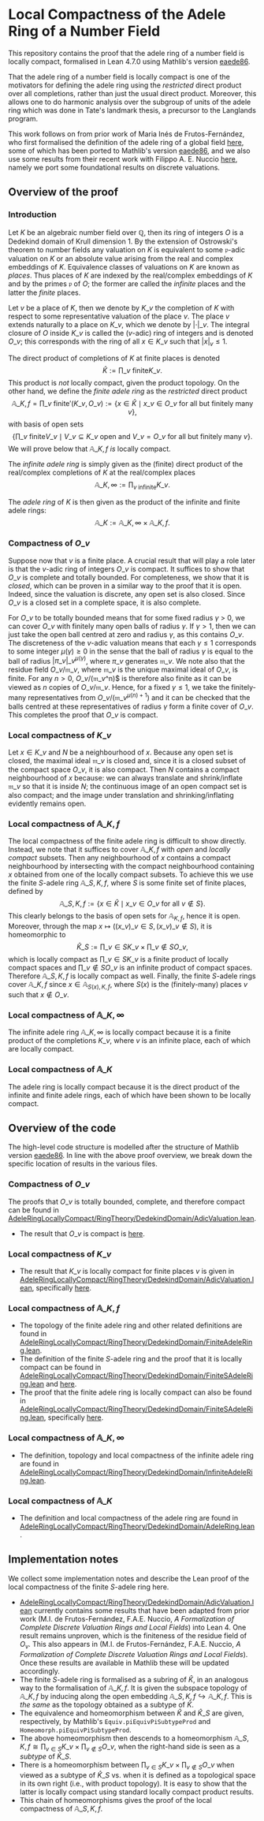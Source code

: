 # Local Compactness of the Adele Ring of a Number Field

This repository contains the proof that the adele ring of a number field is locally compact, formalised in Lean 4.7.0 using Mathlib's version [eaede86](https://github.com/leanprover-community/mathlib4/tree/eaede86aa7777630a3826cd8f3fbf0cbaafa53e6).

That the adele ring of a number field is locally compact is one of the motivators for defining the adele ring using the _restricted_ direct product over all completions, rather than just the usual direct product. Moreover, this allows one to do harmonic analysis over the subgroup of units of the adele ring which was done in Tate's landmark thesis, a precursor to the Langlands program. 

This work follows on from prior work of Maria Inés de Frutos-Fernández, who first formalised the definition of the adele ring of a global field [here](https://github.com/mariainesdff/ideles/tree/journal-submission), some of which has been ported to Mathlib's version [eaede86](https://github.com/leanprover-community/mathlib4/tree/eaede86aa7777630a3826cd8f3fbf0cbaafa53e6), and we also use some results from their recent work with Filippo A. E. Nuccio [here](https://github.com/mariainesdff/local_fields_journal/tree/0b408ff3af36e18f991f9d4cb87be3603cfc3fc3), namely we port some foundational results on discrete valuations.

## Overview of the proof

### Introduction

Let $K$ be an algebraic number field over $\mathbb{Q}$, then its ring of integers $O$ is a Dedekind domain of Krull dimension $1$. By the extension of Ostrowski's theorem to number fields any valuation on $K$ is equivalent to some $\mathfrak{p}$-adic valuation on $K$ or an absolute value arising from the real and complex embeddings of $K$. Equivalence classes of valuations on $K$ are known as _places_. Thus places of $K$ are indexed by the real/complex embeddings of $K$ and by the primes $\mathfrak{p}$ of $O$; the former are called the _infinite_ places and the latter the _finite_ places. 

Let $v$ be a place of $K$, then we denote by $K\_v$ the completion of $K$ with respect to some representative valuation of the place $v$. The place $v$ extends naturally to a place on $K\_v$, which we denote by $|\cdot|\_v$. The integral closure of $O$ inside $K\_v$ is called the ($v$-adic) ring of integers and is denoted $O\_v$; this corresponds with the ring of all $x \in K\_v$ such that $|x|_v \le 1$. 

The direct product of completions of $K$ at finite places is denoted $$\widehat{K} := \prod\_{v\ \text{finite}} K\_v.$$ This product is _not_ locally compact, given the product topology. On the other hand, we define the _finite adele ring_ as the _restricted_ direct product $$\mathbb{A}\_{K, f} = \prod\_{v\ \text{finite}}{'}(K\_v, O\_v) := \{x \in \widehat{K} \mid x\_v \in O\_v\ \text{for all but finitely many $v$}\},$$ with basis of open sets $$\left\{ \prod\_{v\ \text{finite}} V\_v \mid V\_v \subseteq K\_v\ \text{open and $V\_v = O\_v$ for all but finitely many $v$}\right\}.$$
We will prove below that $\mathbb{A}\_{K, f}$ _is_ locally compact.

The _infinite adele ring_ is simply given as the (finite) direct product of the real/complex completions of $K$ at the real/complex places $$ \mathbb{A}\_{K, \infty} := \prod_{v\ \text{infinite}} K\_v.$$

The _adele ring_ of $K$ is then given as the product of the infinite and finite adele rings: $$\mathbb{A}\_K := \mathbb{A}\_{K, \infty} \times \mathbb{A}\_{K, f}.$$

### Compactness of $O\_v$

Suppose now that $v$ is a finite place. A crucial result that will play a role later is that the $v$-adic ring of integers $O\_v$ is compact. It suffices to show that $O\_v$ is complete and totally bounded. For completeness, we show that it is _closed_, which can be proven in a similar way to the proof that it is open. Indeed, since the valuation is discrete, any open set is also closed. Since $O\_v$ is a closed set in a complete space, it is also complete. 

For $O\_v$ to be totally bounded means that for some fixed radius $\gamma$ > 0, we can cover $O\_v$ with finitely many open balls of radius $\gamma$. If $\gamma > 1$, then we can just take the open ball centred at zero and radius $\gamma$, as this contains $O\_v$. The discreteness of the $v$-adic valuation means that each $\gamma \le 1$ corresponds to some integer $\mu(\gamma)\ge 0$ in the sense that the ball of radius $\gamma$ is equal to the ball of radius $|\pi\_v|\_v^{\mu(\gamma)}$, where $\pi\_v$ generates $\mathfrak{m}\_v$. We note also that the residue field $O\_v/\mathfrak{m}\_v$, where $\mathfrak{m}\_v$ is the unique maximal ideal of $O\_v$, is finite. For any $n > 0$, $O\_v/(\mathfrak{m}\_v$^n)$ is therefore also finite as it can be viewed as $n$ copies of $O\_v/\mathfrak{m}\_v$. Hence, for a fixed $\gamma \le 1$, we take the finitely-many representatives from $O\_v/(\mathfrak{m}\_v^{\mu(n) + 1})$ and it can be checked that the balls centred at these representatives of radius $\gamma$ form a finite cover of $O\_v$. This completes the proof that $O\_v$ is compact.

### Local compactness of $K\_v$

Let $x \in K\_v$ and $N$ be a neighbourhood of $x$. Because any open set is closed, the maximal ideal $\mathfrak{m}\_v$ is closed and, since it is a closed subset of the compact space $O\_v$, it is also compact. Then $N$ contains a compact neighbourhood of $x$ because: we can always translate and shrink/inflate $\mathfrak{m}\_v$ so that it is inside $N$; the continuous image of an open compact set is also compact; and the image under translation and shrinking/inflating evidently remains open.

### Local compactness of $\mathbb{A}\_{K, f}$

The local compactness of the finite adele ring is difficult to show directly. Instead, we note that it suffices to cover $\mathbb{A}\_{K, f}$ with _open_ and _locally compact_ subsets. Then any neighbourhood of $x$ contains a compact neighbourhood by intersecting with the compact neighbourhood containing $x$ obtained from one of the locally compact subsets. To achieve this we use the finite $S$-adele ring $\mathbb{A}\_{S, K, f}$, where $S$ is some finite set of finite places, defined by $$\mathbb{A}\_{S, K, f} := \{x \in \widehat{K} \mid x\_v \in O\_v\ \text{for all $v \notin S$}\}.$$
This clearly belongs to the basis of open sets for $\mathbb{A}_{K, f}$, hence it is open. Moreover, through the map $x\mapsto ((x\_v)\_{v\in S}, (x\_v)\_{v\notin S})$, it is homeomorphic to $$\widehat{K}\_S := \prod\_{v \in S} K\_v \times \prod\_{v\notin S} O\_v,$$
which is locally compact as $\prod\_{v\in S} K\_v$ is a finite product of locally compact spaces and $\prod\_{v\notin S} O\_v$ is an infinite product of compact spaces.
Therefore $\mathbb{A}\_{S, K, f}$ is locally compact as well. Finally, the finite $S$-adele rings cover $\mathbb{A}\_{K, f}$ since $x \in \mathbb{A}_{S(x), K, f}$, where $S(x)$ is the (finitely-many) places $v$ such that $x \notin O\_v$. 

### Local compactness of $\mathbb{A}\_{K, \infty}$

The infinite adele ring $\mathbb{A}\_{K, \infty}$ is locally compact because it is a finite product of the completions $K\_v$, where $v$ is an infinite place, each of which are locally compact.

### Local compactness of $\mathbb{A}\_{K}$

The adele ring is locally compact because it is the direct product of the infinite and finite adele rings, each of which have been shown to be locally compact.

## Overview of the code

The high-level code structure is modelled after the structure of Mathlib version [eaede86](https://github.com/leanprover-community/mathlib4/tree/eaede86aa7777630a3826cd8f3fbf0cbaafa53e6). In line with the above proof overview, we break down the specific location of results in the various files.

### Compactness of $O\_v$

The proofs that $O\_v$ is totally bounded, complete, and therefore compact can be found in [AdeleRingLocallyCompact/RingTheory/DedekindDomain/AdicValuation.lean](AdeleRingLocallyCompact/RingTheory/DedekindDomain/AdicValuation.lean).

- The result that $O\_v$ is compact is [here](https://github.com/smmercuri/adele-ring_locally-compact/blob/0e55b3c2fcf96b0fac2e7718ad2f1d66de9e22e0/AdeleRingLocallyCompact/RingTheory/DedekindDomain/AdicValuation.lean#L472).

### Local compactness of $K\_v$

- The result that $K\_v$ is locally compact for finite places $v$ is given in [AdeleRingLocallyCompact/RingTheory/DedekindDomain/AdicValuation.lean](AdeleRingLocallyCompact/RingTheory/DedekindDomain/AdicValuation.lean), specifically [here](https://github.com/smmercuri/adele-ring_locally-compact/blob/0e55b3c2fcf96b0fac2e7718ad2f1d66de9e22e0/AdeleRingLocallyCompact/RingTheory/DedekindDomain/AdicValuation.lean#L519).

### Local compactness of $\mathbb{A}\_{K, f}$

- The topology of the finite adele ring and other related definitions are found in [AdeleRingLocallyCompact/RingTheory/DedekindDomain/FiniteAdeleRing.lean](AdeleRingLocallyCompact/RingTheory/DedekindDomain/FiniteAdeleRing.lean).
- The definition of the finite $S$-adele ring and the proof that it is locally compact can be found in 
[AdeleRingLocallyCompact/RingTheory/DedekindDomain/FiniteSAdeleRing.lean](https://github.com/smmercuri/adele-ring_locally-compact/blob/0e55b3c2fcf96b0fac2e7718ad2f1d66de9e22e0/AdeleRingLocallyCompact/RingTheory/DedekindDomain/FiniteSAdeleRing.lean#L210) and [here](https://github.com/smmercuri/adele-ring_locally-compact/blob/0e55b3c2fcf96b0fac2e7718ad2f1d66de9e22e0/AdeleRingLocallyCompact/RingTheory/DedekindDomain/FiniteSAdeleRing.lean#L421).
- The proof that the finite adele ring is locally compact can also be found in [AdeleRingLocallyCompact/RingTheory/DedekindDomain/FiniteSAdeleRing.lean](AdeleRingLocallyCompact/RingTheory/DedekindDomain/FiniteSAdeleRing.lean), specifically [here](https://github.com/smmercuri/adele-ring_locally-compact/blob/0e55b3c2fcf96b0fac2e7718ad2f1d66de9e22e0/AdeleRingLocallyCompact/RingTheory/DedekindDomain/FiniteSAdeleRing.lean#L434).

### Local compactness of $\mathbb{A}\_{K, \infty}$

- The definition, topology and local compactness of the infinite adele ring are found in [AdeleRingLocallyCompact/RingTheory/DedekindDomain/InfiniteAdeleRing.lean](AdeleRingLocallyCompact/RingTheory/DedekindDomain/InfiniteAdeleRing.lean).

### Local compactness of $\mathbb{A}\_{K}$

- The definition and local compactness of the adele ring are found in [AdeleRingLocallyCompact/RingTheory/DedekindDomain/AdeleRing.lean](AdeleRingLocallyCompact/RingTheory/DedekindDomain/AdeleRing.lean).

## Implementation notes

We collect some implementation notes and describe the Lean proof of the local compactness of the finite $S$-adele ring here.

- [AdeleRingLocallyCompact/RingTheory/DedekindDomain/AdicValuation.lean](AdeleRingLocallyCompact/RingTheory/DedekindDomain/AdicValuation.lean) currently contains some results that have been adapted from prior work (M.I. de Frutos-Fernández, F.A.E. Nuccio, *A Formalization of Complete Discrete Valuation Rings and Local Fields*) into Lean 4. One result remains unproven, which is the finiteness of the residue field of $O_v$. This also appears in (M.I. de Frutos-Fernández, F.A.E. Nuccio, *A Formalization of Complete Discrete Valuation Rings and Local Fields*). Once these results are available in Mathlib these will be updated accordingly.
- The finite $S$-adele ring is formalised as a subring of $\widehat{K}$, in an analogous way to the formalisation of $\mathbb{A}\_{K, f}$. It is given the subspace topology of $\mathbb{A}\_{K, f}$ by inducing along the open embedding $\mathbb{A}\_{S, K, f} \hookrightarrow \mathbb{A}\_{K, f}$. This is _the same_ as the topology obtained as a subtype of $\widehat{K}$.
- The equivalence and homeomorphism between $\widehat{K}$ and $\widehat{K}\_S$ are given, respectively, by Mathlib's `Equiv.piEquivPiSubtypeProd` and `Homeomorph.piEquivPiSubtypeProd`.
- The above homeomorphism then descends to a homeomorphism $\mathbb{A}\_{S, K, f}\cong \prod_{v\in S} K\_v \times \prod_{v\notin S} O\_v$, when the right-hand side is seen as a _subtype_ of $\widehat{K}\_S$.
- There is a homeomorphism between $\prod_{v\in S} K\_v \times \prod_{v\notin S} O\_v$ when viewed as a subtype of $\widehat{K}\_S$ vs. when it is defined as a topological space in its own right (i.e., with product topology). It is easy to show that the latter is locally compact using standard locally compact product results.
- This chain of homeomorphisms gives the proof of the local compactness of $\mathbb{A}\_{S, K, f}$. 

